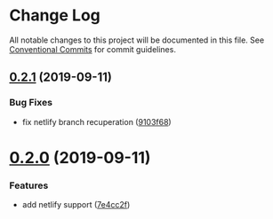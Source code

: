 # Change Log

All notable changes to this project will be documented in this file.
See [Conventional Commits](https://conventionalcommits.org) for commit guidelines.

## [0.2.1](https://github.com/smooth-code/bundle-analyzer-javascript/tree/master/packages/webpack-plugin/compare/v0.2.0...v0.2.1) (2019-09-11)


### Bug Fixes

* fix netlify branch recuperation ([9103f68](https://github.com/smooth-code/bundle-analyzer-javascript/tree/master/packages/webpack-plugin/commit/9103f68))





# [0.2.0](https://github.com/smooth-code/bundle-analyzer-javascript/tree/master/packages/webpack-plugin/compare/v0.1.0...v0.2.0) (2019-09-11)


### Features

* add netlify support ([7e4cc2f](https://github.com/smooth-code/bundle-analyzer-javascript/tree/master/packages/webpack-plugin/commit/7e4cc2f))
